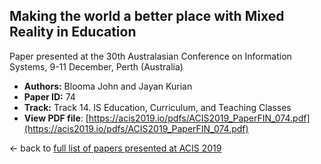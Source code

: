 ## Making the world a better place with Mixed Reality in Education

Paper presented at the 30th Australasian Conference on Information Systems, 9-11 December, Perth (Australia)
- **Authors:** Blooma John and Jayan Kurian
- **Paper ID:** 74
- **Track:** Track 14. IS Education, Curriculum, and Teaching Classes
- **View PDF file**: [https://acis2019.io/pdfs/ACIS2019_PaperFIN_074.pdf](https://acis2019.io/pdfs/ACIS2019_PaperFIN_074.pdf)

&larr; back to [full list of papers presented at ACIS 2019](https://acis2019.io/)